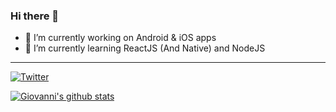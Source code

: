 ### Hi there 👋

<!--
**ifgiovanni/ifgiovanni** is a ✨ _special_ ✨ repository because its `README.md` (this file) appears on your GitHub profile.

Here are some ideas to get you started:

- 🔭 I’m currently working on ...
- 🌱 I’m currently learning ...
- 👯 I’m looking to collaborate on ...
- 🤔 I’m looking for help with ...
- 💬 Ask me about ...
- 📫 How to reach me: ...
- 😄 Pronouns: ...
- ⚡ Fun fact: ...
-->

- 🔭 I’m currently working on Android & iOS apps
- 🌱 I’m currently learning ReactJS (And Native) and NodeJS

___

[![Twitter](https://img.shields.io/twitter/url/https/twitter.com/cloudposse.svg?style=social&label=Follow%20%40ifgiovanni)](https://twitter.com/ifgiovanni)

[![Giovanni's github stats](https://github-readme-stats.vercel.app/api?username=ifgiovanni&show_icons=true)](https://github.com/ifgiovanni)
